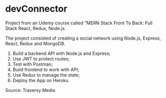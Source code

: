 # devConnector
Project from an Udemy course called "MERN Stack Front To Back: Full Stack React, Redux, Node.js.

The project consisted of creating a social network using Node.js, Express, React, Redux and MongoDB.

1. Build a backend API with Node.js and Express;
2. Use JWT to protect routes;
3. Test with Postman;
4. Build frontend to work with API;
5. Use Redux to manage the state;
6. Deploy the App on Heroku.

Source: Traversy Media
